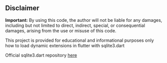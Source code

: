 ## Disclaimer

**Important:** By using this code,  the author will not be liable for any damages, including but not limited to direct, indirect, special, or consequential damages, arising from the use or misuse of this code. 

This project is provided for educational and informational purposes only how to load dynamic extensions in flutter with sqlite3.dart


Official sqlite3.dart repository  [here](https://github.com/simolus3/sqlite3.dart)